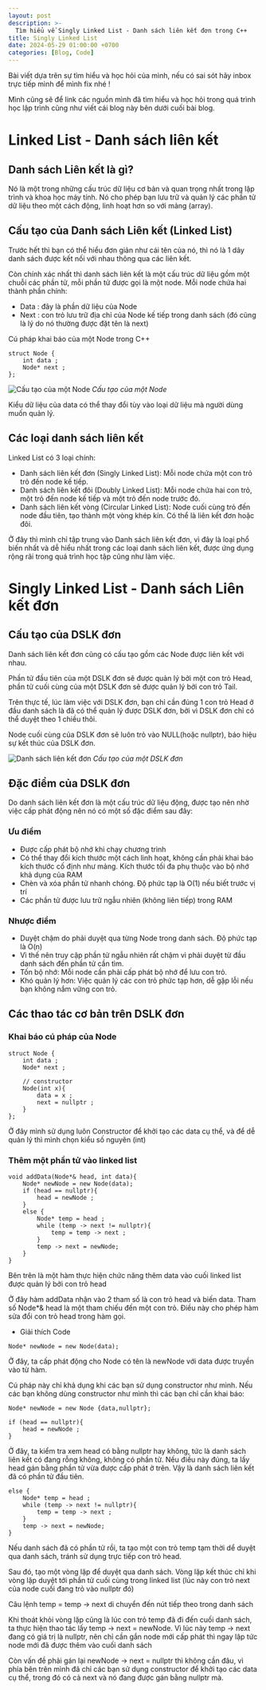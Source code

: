 ```yaml
---
layout: post
description: >-
  Tìm hiểu về Singly Linked List - Danh sách liên kết đơn trong C++
title: Singly Linked List
date: 2024-05-29 01:00:00 +0700
categories: [Blog, Code]
---
```


Bài viết dựa trên sự tìm hiểu và học hỏi của mình, nếu có sai sót hãy inbox trực tiếp mình để mình fix nhé !

Mình cũng sẽ để link các nguồn mình đã tìm hiểu và học hỏi trong quá trình học lập trình cũng như viết cái blog này bên dưới cuối bài blog.

# Linked List - Danh sách liên kết
## Danh sách Liên kết là gì? 

Nó là một trong những cấu trúc dữ liệu cơ bản và quan trọng nhất trong lập trình và khoa học máy tính. Nó cho phép bạn lưu trữ và quản lý các phần tử dữ liệu theo một cách động, linh hoạt hơn so với mảng (array).

## Cấu tạo của Danh sách Liên kết (Linked List)

Trước hết thì bạn có thể hiểu đơn giản như cái tên của nó, thì nó là 1 dãy danh sách được kết nối với nhau thông qua các liên kết.

Còn chính xác nhất thì danh sách liên kết là một cấu trúc dữ liệu gồm một chuỗi các phần tử, mỗi phần tử được gọi là một node. Mỗi node chứa hai thành phần chính:

- Data : đây là phần dữ liệu của Node
- Next : con trỏ lưu trữ địa chỉ của Node kế tiếp trong danh sách (đó cũng là lý do nó thường được đặt tên là next)

Cú pháp khai báo của một Node trong C++

```console
struct Node {
    int data ;
    Node* next ;
};
```

![Cấu tạo của một Node](/img/linkedlist/node.png)
_Cấu tạo của một Node_

Kiểu dữ liệu của data có thể thay đổi tùy vào loại dữ liệu mà người dùng muốn quản lý.

## Các loại danh sách liên kết

Linked List có 3 loại chính:

- Danh sách liên kết đơn (Singly Linked List): Mỗi node chứa một con trỏ trỏ đến node kế tiếp.
- Danh sách liên kết đôi (Doubly Linked List): Mỗi node chứa hai con trỏ, một trỏ đến node kế tiếp và một trỏ đến node trước đó.
- Danh sách liên kết vòng (Circular Linked List): Node cuối cùng trỏ đến node đầu tiên, tạo thành một vòng khép kín. Có thể là liên kết đơn hoặc đôi.

Ở đây thì mình chỉ tập trung vào Danh sách liên kết đơn, vì đây là loại phổ biến nhất và dễ hiểu nhất trong các loại danh sách liên kết, được ứng dụng rộng rãi trong quá trình học tập cũng như làm việc.

# Singly Linked List - Danh sách Liên kết đơn
## Cấu tạo của DSLK đơn

Danh sách liên kết đơn cũng có cấu tạo gồm các Node được liên kết với nhau. 

Phần tử đầu tiên của một DSLK đơn sẽ được quản lý bởi một con trỏ Head, phần tử cuối cùng của một DSLK đơn sẽ được quản lý bởi con trỏ Tail.

Trên thực tế, lúc làm việc với DSLK đơn, bạn chỉ cần đúng 1 con trỏ Head ở đầu danh sách là đã có thể quản lý được DSLK đơn, bởi vì DSLK đơn chỉ có thể duyệt theo 1 chiều thôi.

Node cuối cùng của DSLK đơn sẽ luôn trỏ vào NULL(hoặc nullptr), báo hiệu sự kết thúc của DSLK đơn.

![Danh sách liên kết đơn](/img/linkedlist/eng_node.png)
_Cấu tạo của một DSLK đơn_

## Đặc điểm của DSLK đơn

Do danh sách liên kết đơn là một cấu trúc dữ liệu động, được tạo nên nhờ việc cấp phát động nên nó có một số đặc điểm sau đây:

### Ưu điểm
- Được cấp phát bộ nhớ khi chạy chương trình
- Có thể thay đổi kích thước một cách linh hoạt, không cần phải khai báo kích thước cố định như mảng. Kích thước tối đa phụ thuộc vào bộ nhớ khả dụng của RAM
- Chèn và xóa phần tử nhanh chóng. Độ phức tạp là O(1) nếu biết trước vị trí
- Các phần tử được lưu trữ ngẫu nhiên (không liên tiếp) trong RAM

### Nhược điểm
- Duyệt chậm do phải duyệt qua từng Node trong danh sách. Độ phức tạp là O(n)
- Vì thế nên truy cập phần tử ngẫu nhiên rất chậm vì phải duyệt từ đầu danh sách đến phần tử cần tìm.
- Tốn bộ nhớ: Mỗi node cần phải cấp phát bộ nhớ để lưu con trỏ.
- Khó quản lý hơn: Việc quản lý các con trỏ phức tạp hơn, dễ gặp lỗi nếu bạn không nắm vững con trỏ.

## Các thao tác cơ bản trên DSLK đơn

### Khai báo cú pháp của Node

```console
struct Node {
    int data ;
    Node* next ;

    // constructor
    Node(int x){
        data = x ;
        next = nullptr ;
    }
};
```
Ở đây mình sử dụng luôn Constructor để khởi tạo các data cụ thể, và để dễ quản lý thì mình chọn kiểu số nguyên (int)

### Thêm một phần tử vào linked list
``` console
void addData(Node*& head, int data){
    Node* newNode = new Node(data);
    if (head == nullptr){
        head = newNode ;
    }
    else {
        Node* temp = head ;
        while (temp -> next != nullptr){
            temp = temp -> next ;
        }
        temp -> next = newNode;
    }
}
```
Bên trên là một hàm thực hiện chức năng thêm data vào cuối linked list được quản lý bởi con trỏ head

Ở đây hàm addData nhận vào 2 tham số là con trỏ head và biến data. Tham số Node*& head là một tham chiếu đến một con trỏ. Điều này cho phép hàm sửa đổi con trỏ head trong hàm gọi.

- Giải thích Code

```console
Node* newNode = new Node(data);
```
Ở đây, ta cấp phát động cho Node có tên là newNode với data được truyền vào từ hàm.

Cú pháp này chỉ khả dụng khi các bạn sử dụng constructor như mình. Nếu các bạn không dùng constructor như mình thì các bạn chỉ cần khai báo:

```console
Node* newNode = new Node {data,nullptr};
```


```console
if (head == nullptr){
    head = newNode ;
}
```
Ở đây, ta kiểm tra xem head có bằng nullptr hay không, tức là danh sách liên kết có đang rỗng không, không có phần tử. Nếu điều này đúng, ta lấy head gán bằng phần tử vừa được cấp phát ở trên. Vậy là danh sách liên kết đã có phần tử đầu tiên.

```console
else {
    Node* temp = head ;
    while (temp -> next != nullptr){
        temp = temp -> next ;
    }
    temp -> next = newNode;
}
```

Nếu danh sách đã có phần tử rồi, ta tạo một con trỏ temp tạm thời dể duyệt qua danh sách, tránh sử dụng trực tiếp con trỏ head.

Sau đó, tạo một vòng lặp để duyệt qua danh sách. Vòng lặp kết thúc chỉ khi vòng lặp duyệt tới phần tử cuối cùng trong linked list (lúc này con trỏ next của node cuối đang trỏ vào nullptr đó)

Câu lệnh temp = temp -> next di chuyển đến nút tiếp theo trong danh sách

Khi thoát khỏi vòng lặp cũng là lúc con trỏ temp đã đi đến cuối danh sách, ta thực hiện thao tác lấy temp -> next = newNode. Vì lúc này temp -> next đang có giá trị là nullptr, nên chỉ cần gắn node mới cấp phát thì ngay lập tức node mới đã được thêm vào cuối danh sách

Còn vấn đề phải gán lại newNode -> next = nullptr thì không cần đâu, vì phía bên trên mình đã chỉ các bạn sử dụng constructor để khởi tạo các data cụ thể, trong đó có cả next và nó đang được gán bằng nullptr mà.
